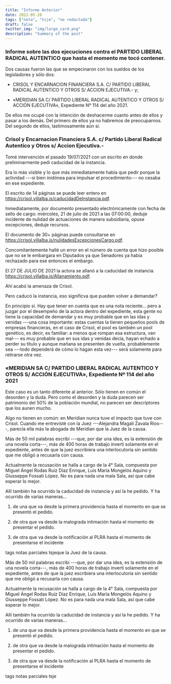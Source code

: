 ```yaml
---
title: "Informe Anterior"
date: 2022-05-28
tags: ["nota", "tsje", "no redactado"]
draft: false
twitter_img: "img/large_card.png"
description: "Summary of the post"
---
```


### Informe sobre las dos ejecuciones contra el PARTIDO LIBERAL RADICAL AUTENTICO que hasta el momento me tocó contener.

Dos causas fueron las que se empecinaron con los sueldos de los legisladores y sólo dos:

-   CRISOL Y ENCARNACION FINANCIERA S.A. C/ PARTIDO LIBERAL RADICAL
    AUTENTICO Y OTROS S/ ACCION EJECUTIVA.- y;

-   «MERIDIAN SA C/ PARTIDO LIBERAL RADICAL AUTENTICO Y OTROS S/ ACCIÓN
    EJECUTIVA», Expediente Nº 114 del año 2021.

De ellos me ocupé con la intención de deshacerme cuanto antes de ellos y pasar a los demás. Del primero de ellos ya no habremos de preocuparnos. Del segundo de ellos, lastimosamente aún sí.

### Crisol y Encarnacion Financiera S.A. c/ Partido Liberal Radical Autentico y Otros s/ Accion Ejecutiva.-

Tomé intervención el pasado 19/07/2021 con un escrito en donde preliminarmente pedi caducidad de la instancia.

Era lo más visible y lo que más inmediatamente había que pedir porque la actividad ---si bien inidónea para impulsar el procedimiento--- no cesaba en ese expediente.

El escrito de 14 páginas se puede leer entero en <https://crisol.villalba.is/caducidadDeInstancia.pdf>.

Inmediatamente, por documento presentado electrónicamente con fecha de sello de cargo: miércoles, 21 de julio de 2021 a las 07:00:00, deduje incidente de nulidad de actuaciones de manera subsidiaria, opuse excepciones, deduje recursos.

El documento de 30+ páginas puede consultarse en
<https://crisol.villalba.is/nulidadesExcepcionesCargo.pdf>.

Concomitantemente hallé un error en el número de cuenta que hizo posible que no se le embargara en Diputados ya que Senadores ya había rechazado para ese entonces el embargo.

El 27 DE JULIO DE 2021 la actora se allanó a la caducidad de instancia. <https://crisol.villalba.is/Allanamiento.pdf>.

Ahí acabó la amenaza de Crisol.

Pero caducó la instancia, eso significva que pueden volver a demandar?

En principio sí. Hay que tener en cuenta que es una nota reciente... pero a juzgar por el desempeño de la actora dentro del expediente, esta gente no tiene la capacidad de demandar y es muy probable que en las idas y venidas ---una cosa importante: estas cuentas la tienen pequeños pools de empresas financieras, en el caso de Crisol, el pool es también un pool genético, es decir, es familiar: a menos que rompan esa estructura, van mal--- es muy probable que en sus idas y venidas decia, hayan echado a perder su título y aunque mañana se presenten de vuelta, probablemente sea ---todo dependerá de cómo lo hagan esta vez--- será solamente para retirarse otra vez.

### «MERIDIAN SA C/ PARTIDO LIBERAL RADICAL AUTENTICO Y OTROS S/ ACCIÓN EJECUTIVA», Expediente Nº 114 del año 2021

Este caso es un tanto diferente al anterior. Sólo tienen en común el desorden y la duda. Pero como el desorden y la duda parecen ser patrimonio del 50% de la población mundial, no parecen ser descriptores que los aunen mucho.

Algo no tienen en común: en Meridian nunca tuve el impacto que tuve con Crisol. Cuando me entrevisté con la Juez ---Alejandra Magalí Zavala Ríos---, parecía ella más la abogada de Meridian que la Juez de la causa.

Más de 50 mil palabras escribí ---que, por dar una idea, es la extensión de una novela corta---, más de 400 horas de trabajo invertí solamente en el expediente, antes de que la juez escribiera una interlocutoria sin sentido que me obligó a recusarla con causa.

Actualmente la recusación se halla a cargo de la 4° Sala, compuesta por Miguel Ángel Rodas Ruíz Díaz Enrique, Luis María Mongelós Aquino y Giusseppe Fossati López. No es para nada una mala Sala, así que cabe esperar lo mejor.

Allí también ha ocurrido la caducidad de instancia y así la he pedido. Y ha ocurrido de varias maneras...

1.  de una que va desde la primera providencia hasta el momento en que
    se presentó el pedido.

2.  de otra que va desde la malograda intimación hasta el momento de
    presentar el pedido.

3.  de otra que va desde la notificación al PLRA hasta el momento de
    presentarse el incidente

tags notas parciales tsjeque la Juez de la
causa.

Más de 50 mil palabras escribí ---que, por dar una idea, es la extensión
de una novela corta---, más de 400 horas de trabajo invertí solamente en
el expediente, antes de que la juez escribiera una interlocutoria sin
sentido que me obligó a recusarla con causa.

Actualmente la recusación se halla a cargo de la 4° Sala, compuesta por
Miguel Ángel Rodas Ruíz Díaz Enrique, Luis María Mongelós Aquino y
Giusseppe Fossati López. No es para nada una mala Sala, así que cabe
esperar lo mejor.

Allí también ha ocurrido la caducidad de instancia y así la he pedido. Y
ha ocurrido de varias maneras...

1.  de una que va desde la primera providencia hasta el momento en que
    se presentó el pedido.

2.  de otra que va desde la malograda intimación hasta el momento de
    presentar el pedido.

3.  de otra que va desde la notificación al PLRA hasta el momento de
    presentarse el incidente

tags notas parciales tsje